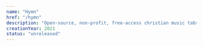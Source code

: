 ```yaml
---
name: "Hymn"
href: "/hymn"
description: "Open-source, non-profit, free-access christian music tabs repository"
creationYear: 2021
status: "unreleased"
---
```


